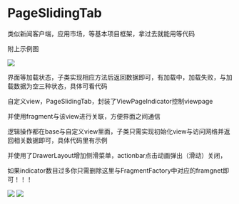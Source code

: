 # PageSlidingTab

类似新闻客户端，应用市场，等基本项目框架，拿过去就能用等代码

附上示例图

![](https://github.com/Qiang3570/PageSlidingTab/blob/master/sample.gif)

界面等加载状态，子类实现相应方法后返回数据即可，有加载中，加载失败，与加载数据为空三种状态，具体可看代码

自定义view，PageSlidingTab，封装了ViewPageIndicator控制viewpage

并使用fragment与该view进行关联，方便界面之间通信

逻辑操作都在base与自定义view里面，子类只需实现初始化view与访问网络并返回相关数据即可，具体代码里有示例

并使用了DrawerLayout增加侧滑菜单，actionbar点击动画弹出（滑动）关闭，

如果indicator数目过多你只需删除这里与FragmentFactory中对应的framgnet即可！！！

![](https://github.com/Qiang3570/PageSlidingTab/blob/master/img/97254E17-1356-408C-81E2-7284A7EF5995.png)
![](https://github.com/Qiang3570/PageSlidingTab/blob/master/img/BCBC56ED-0DC9-4F5F-972E-D1A572551647.png)
